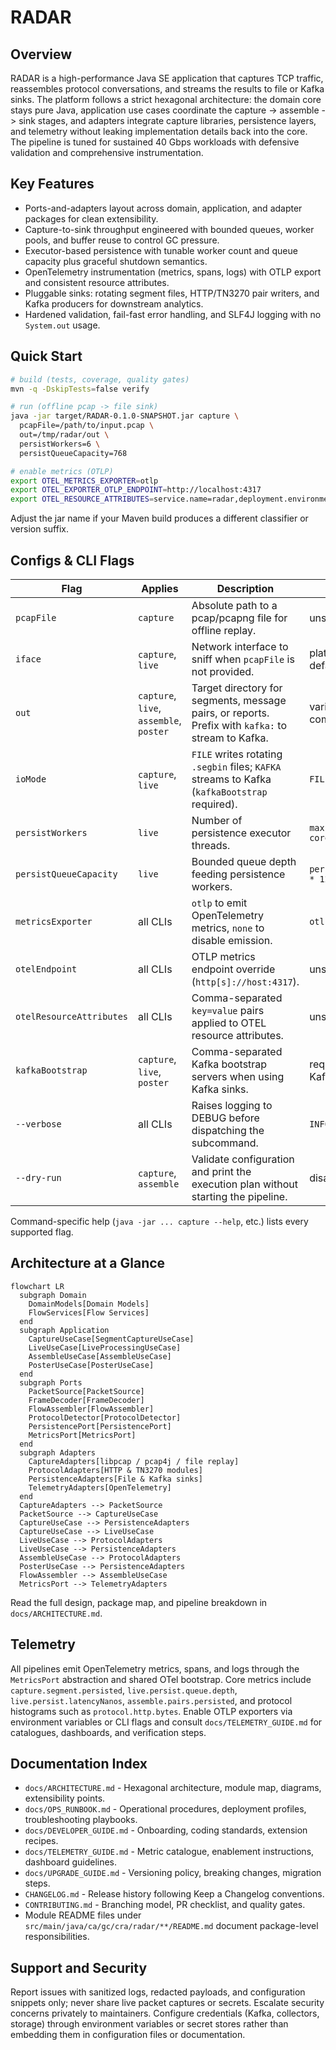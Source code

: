# RADAR

## Overview
RADAR is a high-performance Java SE application that captures TCP traffic, reassembles protocol conversations, and streams the results to file or Kafka sinks. The platform follows a strict hexagonal architecture: the domain core stays pure Java, application use cases coordinate the capture -> assemble -> sink stages, and adapters integrate capture libraries, persistence layers, and telemetry without leaking implementation details back into the core. The pipeline is tuned for sustained 40 Gbps workloads with defensive validation and comprehensive instrumentation.

## Key Features
- Ports-and-adapters layout across domain, application, and adapter packages for clean extensibility.
- Capture-to-sink throughput engineered with bounded queues, worker pools, and buffer reuse to control GC pressure.
- Executor-based persistence with tunable worker count and queue capacity plus graceful shutdown semantics.
- OpenTelemetry instrumentation (metrics, spans, logs) with OTLP export and consistent resource attributes.
- Pluggable sinks: rotating segment files, HTTP/TN3270 pair writers, and Kafka producers for downstream analytics.
- Hardened validation, fail-fast error handling, and SLF4J logging with no `System.out` usage.

## Quick Start
```bash
# build (tests, coverage, quality gates)
mvn -q -DskipTests=false verify

# run (offline pcap -> file sink)
java -jar target/RADAR-0.1.0-SNAPSHOT.jar capture \
  pcapFile=/path/to/input.pcap \
  out=/tmp/radar/out \
  persistWorkers=6 \
  persistQueueCapacity=768

# enable metrics (OTLP)
export OTEL_METRICS_EXPORTER=otlp
export OTEL_EXPORTER_OTLP_ENDPOINT=http://localhost:4317
export OTEL_RESOURCE_ATTRIBUTES=service.name=radar,deployment.environment=dev
```
Adjust the jar name if your Maven build produces a different classifier or version suffix.

## Configs & CLI Flags
| Flag | Applies | Description | Default |
| --- | --- | --- | --- |
| `pcapFile` | `capture` | Absolute path to a pcap/pcapng file for offline replay. | unset |
| `iface` | `capture`, `live` | Network interface to sniff when `pcapFile` is not provided. | platform default (`eth0`) |
| `out` | `capture`, `live`, `assemble`, `poster` | Target directory for segments, message pairs, or reports. Prefix with `kafka:` to stream to Kafka. | varies per command |
| `ioMode` | `capture`, `live` | `FILE` writes rotating `.segbin` files; `KAFKA` streams to Kafka (`kafkaBootstrap` required). | `FILE` |
| `persistWorkers` | `live` | Number of persistence executor threads. | `max(2, cores/2)` |
| `persistQueueCapacity` | `live` | Bounded queue depth feeding persistence workers. | `persistWorkers * 128` |
| `metricsExporter` | all CLIs | `otlp` to emit OpenTelemetry metrics, `none` to disable emission. | `otlp` |
| `otelEndpoint` | all CLIs | OTLP metrics endpoint override (`http[s]://host:4317`). | unset |
| `otelResourceAttributes` | all CLIs | Comma-separated `key=value` pairs applied to OTEL resource attributes. | unset |
| `kafkaBootstrap` | `capture`, `live`, `poster` | Comma-separated Kafka bootstrap servers when using Kafka sinks. | required for Kafka mode |
| `--verbose` | all CLIs | Raises logging to DEBUG before dispatching the subcommand. | `INFO` |
| `--dry-run` | `capture`, `assemble` | Validate configuration and print the execution plan without starting the pipeline. | disabled |

Command-specific help (`java -jar ... capture --help`, etc.) lists every supported flag.

## Architecture at a Glance
```mermaid
flowchart LR
  subgraph Domain
    DomainModels[Domain Models]
    FlowServices[Flow Services]
  end
  subgraph Application
    CaptureUseCase[SegmentCaptureUseCase]
    LiveUseCase[LiveProcessingUseCase]
    AssembleUseCase[AssembleUseCase]
    PosterUseCase[PosterUseCase]
  end
  subgraph Ports
    PacketSource[PacketSource]
    FrameDecoder[FrameDecoder]
    FlowAssembler[FlowAssembler]
    ProtocolDetector[ProtocolDetector]
    PersistencePort[PersistencePort]
    MetricsPort[MetricsPort]
  end
  subgraph Adapters
    CaptureAdapters[libpcap / pcap4j / file replay]
    ProtocolAdapters[HTTP & TN3270 modules]
    PersistenceAdapters[File & Kafka sinks]
    TelemetryAdapters[OpenTelemetry]
  end
  CaptureAdapters --> PacketSource
  PacketSource --> CaptureUseCase
  CaptureUseCase --> PersistenceAdapters
  CaptureUseCase --> LiveUseCase
  LiveUseCase --> ProtocolAdapters
  LiveUseCase --> PersistenceAdapters
  AssembleUseCase --> ProtocolAdapters
  PosterUseCase --> PersistenceAdapters
  FlowAssembler --> AssembleUseCase
  MetricsPort --> TelemetryAdapters
```
Read the full design, package map, and pipeline breakdown in `docs/ARCHITECTURE.md`.

## Telemetry
All pipelines emit OpenTelemetry metrics, spans, and logs through the `MetricsPort` abstraction and shared OTel bootstrap. Core metrics include `capture.segment.persisted`, `live.persist.queue.depth`, `live.persist.latencyNanos`, `assemble.pairs.persisted`, and protocol histograms such as `protocol.http.bytes`. Enable OTLP exporters via environment variables or CLI flags and consult `docs/TELEMETRY_GUIDE.md` for catalogues, dashboards, and verification steps.

## Documentation Index
- `docs/ARCHITECTURE.md` - Hexagonal architecture, module map, diagrams, extensibility points.
- `docs/OPS_RUNBOOK.md` - Operational procedures, deployment profiles, troubleshooting playbooks.
- `docs/DEVELOPER_GUIDE.md` - Onboarding, coding standards, extension recipes.
- `docs/TELEMETRY_GUIDE.md` - Metric catalogue, enablement instructions, dashboard guidelines.
- `docs/UPGRADE_GUIDE.md` - Versioning policy, breaking changes, migration steps.
- `CHANGELOG.md` - Release history following Keep a Changelog conventions.
- `CONTRIBUTING.md` - Branching model, PR checklist, and quality gates.
- Module README files under `src/main/java/ca/gc/cra/radar/**/README.md` document package-level responsibilities.

## Support and Security
Report issues with sanitized logs, redacted payloads, and configuration snippets only; never share live packet captures or secrets. Escalate security concerns privately to maintainers. Configure credentials (Kafka, collectors, storage) through environment variables or secret stores rather than embedding them in configuration files or documentation.

